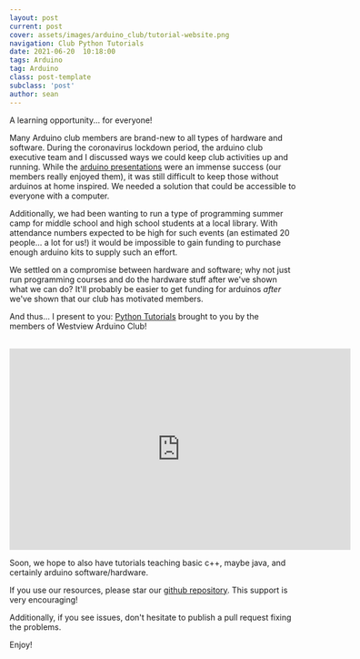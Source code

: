 ```yaml
---
layout: post
current: post
cover: assets/images/arduino_club/tutorial-website.png
navigation: Club Python Tutorials
date: 2021-06-20  10:18:00
tags: Arduino
tag: Arduino
class: post-template
subclass: 'post'
author: sean
---
```


A learning opportunity... for everyone!

Many Arduino club members are brand-new to all types of hardware and software. During the coronavirus lockdown period,
the arduino club executive team and I discussed ways we could keep club activities up and running. While the [arduino presentations](https://seanboe.github.io/blog/arduino-presentation)
were an immense success (our members really enjoyed them), it was still difficult to keep those without arduinos at home inspired. We needed 
a solution that could be accessible to everyone with a computer. 

Additionally, we had been wanting to run a type of programming summer camp for middle school and high school students at a local library.
With attendance numbers expected to be high for such events (an estimated 20 people... a lot for us!) it would be impossible to gain funding 
to purchase enough arduino kits to supply such an effort. 

We settled on a compromise between hardware and software; why not just run programming courses and do the hardware stuff after we've shown what 
we can do? It'll probably be easier to get funding for arduinos _after_ we've shown that our club has motivated members. 

And thus... I present to you: [Python Tutorials](https://wvarduinoclub.github.io/tutorials/python-tutorials/Setup/) brought to you by the members of 
Westview Arduino Club!

<br>

<iframe src="https://giphy.com/embed/grp3LWJwh8J4uKXvsk" width="600" height="354" frameBorder="0" class="giphy-embed" allowFullScreen></iframe>

<br>

Soon, we hope to also have tutorials teaching basic c++, maybe java, and certainly arduino software/hardware. 

If you use our resources, please star our [github repository](https://github.com/WVarduinoclub/tutorials). This support is very encouraging!

Additionally, if you see issues, don't hesitate to publish a pull request fixing the problems. 

Enjoy!